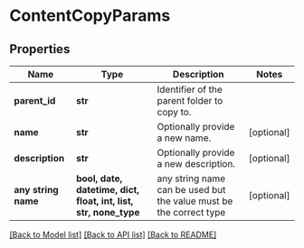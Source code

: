 # ContentCopyParams


## Properties
Name | Type | Description | Notes
------------ | ------------- | ------------- | -------------
**parent_id** | **str** | Identifier of the parent folder to copy to. | 
**name** | **str** | Optionally provide a new name. | [optional] 
**description** | **str** | Optionally provide a new description. | [optional] 
**any string name** | **bool, date, datetime, dict, float, int, list, str, none_type** | any string name can be used but the value must be the correct type | [optional]

[[Back to Model list]](../README.md#documentation-for-models) [[Back to API list]](../README.md#documentation-for-api-endpoints) [[Back to README]](../README.md)


